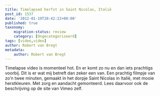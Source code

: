 ```yaml
---
title: Timelapsed herfst in Saint Nicolas, Italië
post_id: 1537
date: '2012-01-19T20:42:22+00:00'
published: true
taxonomy:
    migration-status: review
    category: [Ongecategoriseerd]
tags: [video,video]
author: Robert van Bregt
metadata:
    author: Robert van Bregt
---
```

Timelapse video is momenteel hot. En er komt zo nu en dan iets prachtigs voorbij. Dit is er wat mij betreft dan zeker een van. Een prachtig filmpje van zo’n twee minuten, gemaakt in het dorpje Saint Nicolas in Italië, met mooie herstkleuren. Met zorg en aandacht gemonteerd. Lees daarvoor ook de beschrijving op de site van Vimeo zelf.